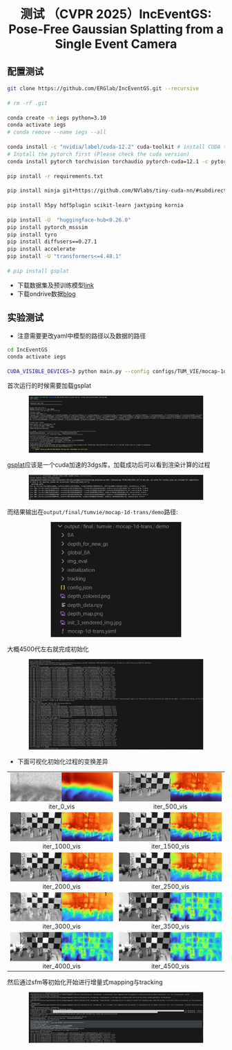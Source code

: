 <div align="center">
<h1>测试 （CVPR 2025）IncEventGS: Pose-Free Gaussian Splatting from a Single Event Camera</h1>
</div>


## 配置测试

```bash
git clone https://github.com/ERGlab/IncEventGS.git --recursive

# rm -rf .git

conda create -n iegs python=3.10
conda activate iegs
# conda remove --name iegs --all

conda install -c "nvidia/label/cuda-12.2" cuda-toolkit # install CUDA toolkit
# Install the pytorch first (Please check the cuda version)
conda install pytorch torchvision torchaudio pytorch-cuda=12.1 -c pytorch -c nvidia

pip install -r requirements.txt

pip install ninja git+https://github.com/NVlabs/tiny-cuda-nn/#subdirectory=bindings/torch

pip install h5py hdf5plugin scikit-learn jaxtyping kornia

pip install -U  "huggingface-hub<0.26.0"
pip install pytorch_msssim
pip install tyro
pip install diffusers==0.27.1
pip install accelerate
pip install -U "transformers<=4.48.1"

# pip install gsplat

```

* 下载数据集及预训练模型[link](https://westlakeu-my.sharepoint.com/:f:/g/personal/cvgl_westlake_edu_cn/EooEsF6LJPJHnEqbTYo4qO0B4-dlbznGZlLy9BDLPAx_og?e=wmqeFP)
* 下载ondrive数据[blog](https://kwanwaipang.github.io/File/Blogs/Poster/ubuntu%E5%91%BD%E4%BB%A4%E8%A1%8C%E4%B8%8B%E8%BD%BD%E6%95%B0%E6%8D%AE.html)

## 实验测试

* 注意需要更改yaml中模型的路径以及数据的路径

```bash
cd IncEventGS
conda activate iegs

CUDA_VISIBLE_DEVICES=3 python main.py --config configs/TUM_VIE/mocap-1d-trans.yaml

```

首次运行的时候需要加载gsplat

<div align="center">
  <img src="./assets/微信截图_20250511132842.png" width="80%" />
<figcaption>  
</figcaption>
</div>

[gsplat](https://github.com/nerfstudio-project/gsplat)应该是一个cuda加速的3dgs库，加载成功后可以看到渲染计算的过程

<div align="center">
  <img src="./assets/微信截图_20250511164620.png" width="80%" />
<figcaption>  
</figcaption>
</div>

而结果输出在`output/final/tumvie/mocap-1d-trans/demo`路径:
<div align="center">
  <img src="./assets/微信截图_20250511171127.png" width="60%" />
<figcaption>  
</figcaption>
</div>

大概4500代左右就完成初始化

<div align="center">
  <img src="./assets/微信截图_20250511171005.png" width="80%" />
<figcaption>  
</figcaption>
</div>

* 下面可视化初始化过程的变换差异

<div align="center">
  <table style="border: none; background-color: transparent;">
    <tr align="center">
      <td style="width: 50%; border: none; padding: 0.01; background-color: transparent; vertical-align: middle;">
        <img src="./output/final/tumvie/mocap-1d-trans/demo/initialization/iter_0_vis.jpg" width="100%" />
        iter_0_vis
      </td>
      <td style="width: 50%; border: none; padding: 0.01; background-color: transparent; vertical-align: middle;">
        <img src="./output/final/tumvie/mocap-1d-trans/demo/initialization/iter_500_vis.jpg" width="100%" />
        iter_500_vis
      </td>      
    </tr>
    <tr align="center">
      <td style="width: 50%; border: none; padding: 0.01; background-color: transparent; vertical-align: middle;">
        <img src="./output/final/tumvie/mocap-1d-trans/demo/initialization/iter_1000_vis.jpg" width="100%" />
        iter_1000_vis
      </td>
      <td style="width: 50%; border: none; padding: 0.01; background-color: transparent; vertical-align: middle;">
        <img src="./output/final/tumvie/mocap-1d-trans/demo/initialization/iter_1500_vis.jpg" width="100%" />
        iter_1500_vis
      </td>      
    </tr>
     <tr align="center">
      <td style="width: 50%; border: none; padding: 0.01; background-color: transparent; vertical-align: middle;">
        <img src="./output/final/tumvie/mocap-1d-trans/demo/initialization/iter_2000_vis.jpg" width="100%" />
        iter_2000_vis
      </td>
      <td style="width: 50%; border: none; padding: 0.01; background-color: transparent; vertical-align: middle;">
        <img src="./output/final/tumvie/mocap-1d-trans/demo/initialization/iter_2500_vis.jpg" width="100%" />
        iter_2500_vis
      </td>      
    </tr>
     <tr align="center">
      <td style="width: 50%; border: none; padding: 0.01; background-color: transparent; vertical-align: middle;">
        <img src="./output/final/tumvie/mocap-1d-trans/demo/initialization/iter_3000_vis.jpg" width="100%" />
        iter_3000_vis
      </td>
      <td style="width: 50%; border: none; padding: 0.01; background-color: transparent; vertical-align: middle;">
        <img src="./output/final/tumvie/mocap-1d-trans/demo/initialization/iter_3500_vis.jpg" width="100%" />
        iter_3500_vis
      </td>      
    </tr>
     <tr align="center">
      <td style="width: 50%; border: none; padding: 0.01; background-color: transparent; vertical-align: middle;">
        <img src="./output/final/tumvie/mocap-1d-trans/demo/initialization/iter_4000_vis.jpg" width="100%" />
        iter_4000_vis
      </td>
      <td style="width: 50%; border: none; padding: 0.01; background-color: transparent; vertical-align: middle;">
        <img src="./output/final/tumvie/mocap-1d-trans/demo/initialization/iter_4500_vis.jpg" width="100%" />
        iter_4500_vis
      </td>      
    </tr>
  </table>
  <figcaption>
  </figcaption>
</div>

然后通过sfm等初始化开始进行增量式mapping与tracking

<div align="center">
  <img src="./assets/微信截图_20250511171306.png" width="80%" />
<figcaption>  
</figcaption>
</div>
